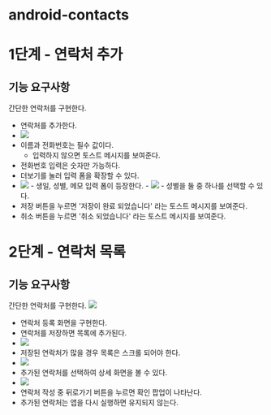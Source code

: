 # android-contacts
# 1단계 - 연락처 추가
## 기능 요구사항
간단한 연락처를 구현한다.
- 연락처를 추가한다.
- <img src="https://github.com/joominchul/android-contacts/blob/feat-joominchul-step2/%EC%B6%94%EA%B0%80%20%ED%99%94%EB%A9%B4.png?raw=true"/>
- 이름과 전화번호는 필수 값이다.
  - 입력하지 않으면 토스트 메시지를 보여준다.
- 전화번호 입력은 숫자만 가능하다.
- 더보기를 눌러 입력 폼을 확장할 수 있다.
- <img src="https://github.com/joominchul/android-contacts/blob/feat-joominchul-step2/%EB%8D%94%EB%B3%B4%EA%B8%B0%20%EC%84%A0%ED%83%9D%20%EC%8B%9C.png?raw=true"/>
  - 생일, 성별, 메모 입력 폼이 등장한다.
  - <img src="https://github.com/joominchul/android-contacts/blob/feat-joominchul-step2/%EC%83%9D%EC%9D%BC%20%EC%9E%85%EB%A0%A5%20%EC%8B%9C.png?raw=true"/>
  - 성별을 둘 중 하나를 선택할 수 있다.
- 저장 버튼을 누르면 '저장이 완료 되었습니다' 라는 토스트 메시지를 보여준다.
- 취소 버튼을 누르면 '취소 되었습니다' 라는 토스트 메시지를 보여준다.

# 2단계 - 연락처 목록
## 기능 요구사항
간단한 연락처를 구현한다.
<img src="https://github.com/joominchul/android-contacts/blob/feat-joominchul-step2/%EC%B4%88%EA%B8%B0%20%ED%99%94%EB%A9%B4.png?raw=true"/>
- 연락처 등록 화면을 구현한다.
- 연락처를 저장하면 목록에 추가된다.
- <img src="https://github.com/joominchul/android-contacts/blob/feat-joominchul-step2/%EC%A0%80%EC%9E%A5%20%ED%9B%84%20%EB%AA%A8%EC%8A%B5.png?raw=true"/>
- 저장된 연락처가 많을 경우 목록은 스크롤 되어야 한다.
- <img src="https://github.com/joominchul/android-contacts/blob/feat-joominchul-step2/%EB%A6%AC%EC%82%AC%EC%9D%B4%ED%81%B4%EB%9F%AC%EB%B7%B0.png?raw=true"/>
- 추가된 연락처를 선택하여 상세 화면을 볼 수 있다.
- <img src="https://github.com/joominchul/android-contacts/blob/feat-joominchul-step2/%EC%A0%80%EC%9E%A5%EB%90%9C%20%EC%A0%95%EB%B3%B4.png?raw=true"/>
- 연락처 작성 중 뒤로가기 버튼을 누르면 확인 팝업이 나타난다.
- 추가된 연락처는 앱을 다시 실행하면 유지되지 않는다.
